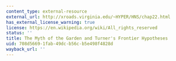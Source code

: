 ```yaml
---
content_type: external-resource
external_url: http://xroads.virginia.edu/~HYPER/HNS/chap22.html
has_external_license_warning: true
license: https://en.wikipedia.org/wiki/All_rights_reserved
status: ''
title: The Myth of the Garden and Turner's Frontier Hypotheses
uid: 708d5669-1fab-49dc-b56c-b5e498f4828d
wayback_url: ''
---
```

